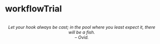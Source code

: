 # workflowTrial
<!-- QUOTE:START -->
<p align="center"><br><i>Let your hook always be cast; in the pool where you least expect it, there will be a fish.</i><br><i>– Ovid.</i><br></p>
<!-- QUOTE:END -->

